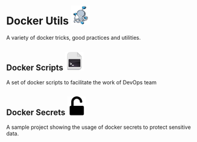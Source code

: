 # Docker Utils <a href="."><img src="/images/logo-compose.png" alt="alt text" width="50px" height="50px"></a>
A variety of docker tricks, good practices and utilities. 
## Docker Scripts <a href="/docker-scripts"><img src="/images/script.png" alt="alt text" width="50px" height="50px"></a>
A set of docker scripts to facilitate the work of DevOps team

## Docker Secrets <a href="/docker-secret"><img src="/images/secret.png" alt="alt text" width="50px" height="50px"></a>
A sample project showing the usage of docker secrets to protect sensitive data.